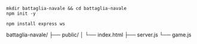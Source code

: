 ```
mkdir battaglia-navale && cd battaglia-navale
npm init -y

npm install express ws

```

battaglia-navale/
├── public/
│   └── index.html
├── server.js
└── game.js

